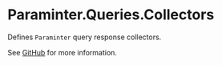 # Paraminter.Queries.Collectors

Defines `Paraminter` query response collectors.

See [GitHub](https://github.com/Paraminter/Paraminter.Queries) for more information.